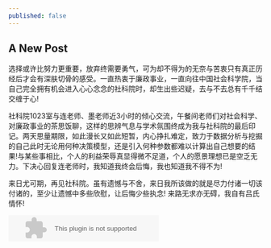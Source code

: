 ```yaml
---
published: false
---
```

## A New Post

选择或许比努力更重要，放弃终需要勇气，可为却不得为的无奈与苦衷只有真正历经后才会有深肤切骨的感受。一直热衷于廉政事业，一直向往中国社会科学院，当自己完全拥有机会进入心心念念的社科院时，却生出些迟疑，去与不去总有千千结交缠于心!


社科院1023室与连老师、墨老师近3小时的倾心交流，午餐间老师们对社会科学、对廉政事业的茶思饭聊，这样的思辨气息与学术氛围终成为我与社科院的最后印记。两天思量期限，如此漫长又如此短暂，内心挣扎难定，致力于数据分析与挖掘的自己此时无论用何种决策模型，还是引入何种参数都难以计算出自己想要的结果!与某些事相比，个人的利益荣辱真显得微不足道，个人的愿景理想已是空乏无力。下决心回复连老师时，我知道我终会后悔，我也知道我不得不为!


来日尤可期，再见社科院。虽有遗憾与不舍，来日我所该做的就是尽力付诸一切该付诸的，至少让遗憾中多些欣慰，让后悔少些执念!
来路无求亦无碍，我自有吕氏情怀!


<embed src="//music.163.com/style/swf/widget.swf?sid=491019271&type=2&auto=1&width=278&height=32" width="298" height="52"  allowNetworking="all">
